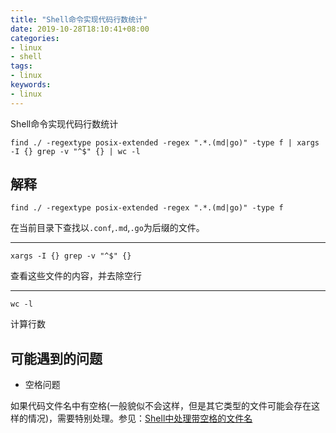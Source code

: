 ```yaml
---
title: "Shell命令实现代码行数统计"
date: 2019-10-28T18:10:41+08:00
categories:
- linux
- shell
tags:
- linux
keywords:
- linux
---
```


Shell命令实现代码行数统计

<!--more-->

```text
find ./ -regextype posix-extended -regex ".*.(md|go)" -type f | xargs -I {} grep -v "^$" {} | wc -l
```

## 解释

```text
find ./ -regextype posix-extended -regex ".*.(md|go)" -type f
```

在当前目录下查找以`.conf`,`.md`,`.go`为后缀的文件。

---

```text
xargs -I {} grep -v "^$" {}
```

查看这些文件的内容，并去除空行

---

```text
wc -l
```

计算行数

## 可能遇到的问题

* 空格问题

如果代码文件名中有空格(一般貌似不会这样，但是其它类型的文件可能会存在这样的情况)，需要特别处理。参见：[Shell中处理带空格的文件名 ](/post/os/linux/technique/shell中处理带空格的文件名)

